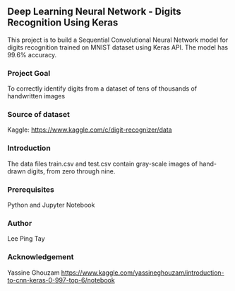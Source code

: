 ## Deep Learning Neural Network - Digits Recognition Using Keras
This project is to build a Sequential Convolutional Neural Network model for digits recognition trained on MNIST dataset using Keras API. The model has 99.6% accuracy.

### Project Goal
To correctly identify digits from a dataset of tens of thousands of handwritten images

### Source of dataset
Kaggle: https://www.kaggle.com/c/digit-recognizer/data

### Introduction
The data files train.csv and test.csv contain gray-scale images of hand-drawn digits, from zero through nine.

### Prerequisites
Python and Jupyter Notebook

### Author
Lee Ping Tay

### Acknowledgement
Yassine Ghouzam https://www.kaggle.com/yassineghouzam/introduction-to-cnn-keras-0-997-top-6/notebook
